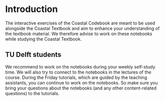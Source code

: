 Introduction
=======================

The interactive exercises of the Coastal Codebook are meant to be used alongside the Coastal Textbook and aim to enhance your understanding of the textbook material. We therefore advise to work on these notebooks while studying the Coastal Textbook. 

## TU Delft students
We recommend to work on the notebooks during your weekly self-study time. We will also try to connect to the notebooks in the lectures of the course. During the Friday tutorials, which are guided by the teaching assistants, you can continue to work on the notebooks. So make sure you bring your questions about the notebooks (and any other content-related questions) to the tutorials.


